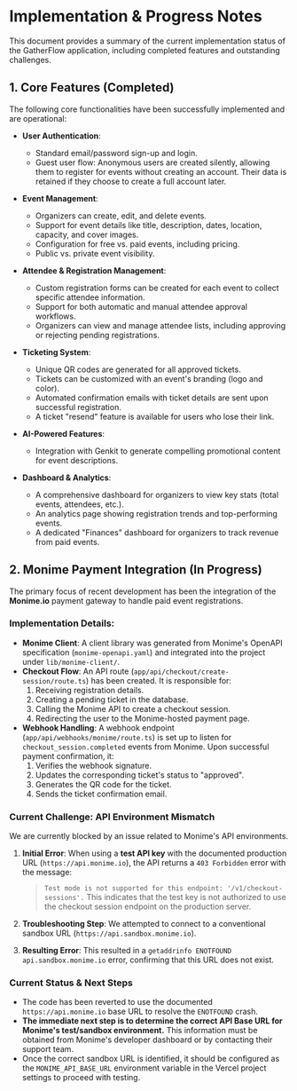 # Implementation & Progress Notes

This document provides a summary of the current implementation status of the GatherFlow application, including completed features and outstanding challenges.

## 1. Core Features (Completed)

The following core functionalities have been successfully implemented and are operational:

-   **User Authentication**:
    -   Standard email/password sign-up and login.
    -   Guest user flow: Anonymous users are created silently, allowing them to register for events without creating an account. Their data is retained if they choose to create a full account later.

-   **Event Management**:
    -   Organizers can create, edit, and delete events.
    -   Support for event details like title, description, dates, location, capacity, and cover images.
    -   Configuration for free vs. paid events, including pricing.
    -   Public vs. private event visibility.

-   **Attendee & Registration Management**:
    -   Custom registration forms can be created for each event to collect specific attendee information.
    -   Support for both automatic and manual attendee approval workflows.
    -   Organizers can view and manage attendee lists, including approving or rejecting pending registrations.

-   **Ticketing System**:
    -   Unique QR codes are generated for all approved tickets.
    -   Tickets can be customized with an event's branding (logo and color).
    -   Automated confirmation emails with ticket details are sent upon successful registration.
    -   A ticket "resend" feature is available for users who lose their link.

-   **AI-Powered Features**:
    -   Integration with Genkit to generate compelling promotional content for event descriptions.

-   **Dashboard & Analytics**:
    -   A comprehensive dashboard for organizers to view key stats (total events, attendees, etc.).
    -   An analytics page showing registration trends and top-performing events.
    -   A dedicated "Finances" dashboard for organizers to track revenue from paid events.

## 2. Monime Payment Integration (In Progress)

The primary focus of recent development has been the integration of the **Monime.io** payment gateway to handle paid event registrations.

### Implementation Details:

-   **Monime Client**: A client library was generated from Monime's OpenAPI specification (`monime-openapi.yaml`) and integrated into the project under `lib/monime-client/`.
-   **Checkout Flow**: An API route (`app/api/checkout/create-session/route.ts`) has been created. It is responsible for:
    1.  Receiving registration details.
    2.  Creating a pending ticket in the database.
    3.  Calling the Monime API to create a checkout session.
    4.  Redirecting the user to the Monime-hosted payment page.
-   **Webhook Handling**: A webhook endpoint (`app/api/webhooks/monime/route.ts`) is set up to listen for `checkout_session.completed` events from Monime. Upon successful payment confirmation, it:
    1.  Verifies the webhook signature.
    2.  Updates the corresponding ticket's status to "approved".
    3.  Generates the QR code for the ticket.
    4.  Sends the ticket confirmation email.

### Current Challenge: API Environment Mismatch

We are currently blocked by an issue related to Monime's API environments.

1.  **Initial Error**: When using a **test API key** with the documented production URL (`https://api.monime.io`), the API returns a `403 Forbidden` error with the message:
    > `Test mode is not supported for this endpoint: '/v1/checkout-sessions'.`
    This indicates that the test key is not authorized to use the checkout session endpoint on the production server.

2.  **Troubleshooting Step**: We attempted to connect to a conventional sandbox URL (`https://api.sandbox.monime.io`).

3.  **Resulting Error**: This resulted in a `getaddrinfo ENOTFOUND api.sandbox.monime.io` error, confirming that this URL does not exist.

### Current Status & Next Steps

-   The code has been reverted to use the documented `https://api.monime.io` base URL to resolve the `ENOTFOUND` crash.
-   **The immediate next step is to determine the correct API Base URL for Monime's test/sandbox environment.** This information must be obtained from Monime's developer dashboard or by contacting their support team.
-   Once the correct sandbox URL is identified, it should be configured as the `MONIME_API_BASE_URL` environment variable in the Vercel project settings to proceed with testing.
